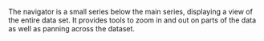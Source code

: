 The navigator is a small series below the main series, displaying
a view of the entire data set. It provides tools to zoom in and
out on parts of the data as well as panning across the dataset.